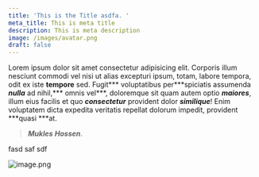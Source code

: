 ```yaml
---
title: 'This is the Title asdfa. '
meta_title: This is meta title
description: This is meta description
image: /images/avatar.png
draft: false
---
```

Lorem ipsum dolor sit amet consectetur adipisicing elit. Corporis illum nesciunt commodi vel nisi ut alias excepturi ipsum, totam, labore tempora, odit ex iste **tempore** sed. Fugit\*\*\* voluptatibus per\*\*\*spiciatis assumenda ***nulla*** ad nihil,\*\*\* omnis vel\*\*\*, doloremque sit quam autem optio ***maiores***, illum eius facilis et quo ***consectetur*** provident dolor ***similique***! Enim voluptatem dicta expedita veritatis repellat dolorum impedit, provident \*\*\*quasi \*\*\*at.

> ***Mukles*** ***Hossen***.

fasd saf sdf

![image.png](/.)
